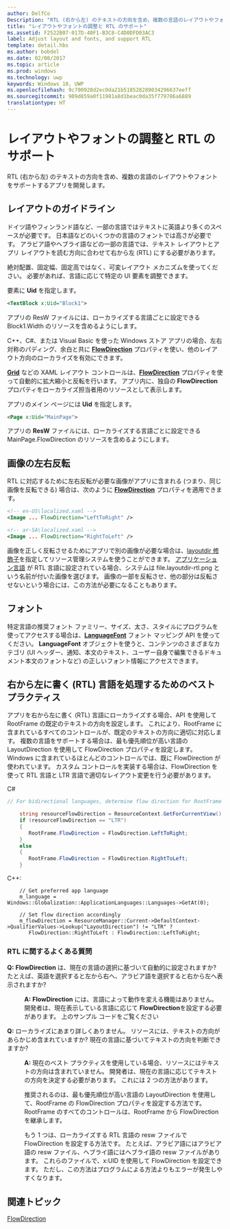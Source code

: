 ```yaml
---
author: DelfCo
Description: "RTL (右から左) のテキストの方向を含め、複数の言語のレイアウトやフォントをサポートするアプリを開発します。"
title: "レイアウトやフォントの調整と RTL のサポート"
ms.assetid: F2522B07-017D-40F1-B3C8-C4D0DFD03AC3
label: Adjust layout and fonts, and support RTL
template: detail.hbs
ms.author: bobdel
ms.date: 02/08/2017
ms.topic: article
ms.prod: windows
ms.technology: uwp
keywords: Windows 10, UWP
ms.openlocfilehash: 9c700928d2ec0da21b518528289034296637eeff
ms.sourcegitcommit: 909d859a0f11981a8d1beac0da35f779786a6889
translationtype: HT
---
```

# <a name="adjust-layout-and-fonts-and-support-rtl"></a>レイアウトやフォントの調整と RTL のサポート
<link rel="stylesheet" href="https://az835927.vo.msecnd.net/sites/uwp/Resources/css/custom.css">

RTL (右から左) のテキストの方向を含め、複数の言語のレイアウトやフォントをサポートするアプリを開発します。

## <a name="layout-guidelines"></a>レイアウトのガイドライン


ドイツ語やフィンランド語など、一部の言語ではテキストに英語より多くのスペースが必要です。 日本語などのいくつかの言語のフォントでは高さが必要です。 アラビア語やヘブライ語などの一部の言語では、テキスト レイアウトとアプリ レイアウトを読む方向に合わせて右から左 (RTL) にする必要があります。

絶対配置、固定幅、固定高ではなく、可変レイアウト メカニズムを使ってください。 必要があれば、言語に応じて特定の UI 要素を調整できます。

要素に **Uid** を指定します。

```XML
<TextBlock x:Uid="Block1">
```

アプリの ResW ファイルには、ローカライズする言語ごとに設定できる Block1.Width のリソースを含めるようにします。

C++、C\#、または Visual Basic を使った Windows ストア アプリの場合、左右対称のパディング、余白と共に [**FlowDirection**](https://msdn.microsoft.com/library/windows/apps/br208716) プロパティを使い、他のレイアウト方向のローカライズを有効にできます。

[**Grid**](https://msdn.microsoft.com/library/windows/apps/br242704) などの XAML レイアウト コントロールは、[**FlowDirection**](https://msdn.microsoft.com/library/windows/apps/br208716) プロパティを使って自動的に拡大縮小と反転を行います。 アプリ内に、独自の **FlowDirection** プロパティをローカライズ担当者用のリソースとして表示します。

アプリのメイン ページには **Uid** を指定します。

```XML
<Page x:Uid="MainPage">
```

アプリの **ResW** ファイルには、ローカライズする言語ごとに設定できる MainPage.FlowDirection のリソースを含めるようにします。


## <a name="mirroring-images"></a>画像の左右反転

RTL に対応するために左右反転が必要な画像がアプリに含まれる (つまり、同じ画像を反転できる) 場合は、次のように [**FlowDirection**](https://msdn.microsoft.com/library/windows/apps/br208716) プロパティを適用できます。

```XML
<!-- en-US\localized.xaml -->
<Image ... FlowDirection="LeftToRight" />

<!-- ar-SA\localized.xaml -->
<Image ... FlowDirection="RightToLeft" />
```


画像を正しく反転させるためにアプリで別の画像が必要な場合は、[layoutdir 修飾子](https://msdn.microsoft.com/library/windows/apps/xaml/hh965324)を指定してリソース管理システムを使うことができます。 [アプリケーション言語](manage-language-and-region.md) が RTL 言語に設定されている場合、システムは file.layoutdir-rtl.png という名前が付いた画像を選びます。 画像の一部を反転させ、他の部分は反転させないという場合には、この方法が必要になることもあります。

## <a name="fonts"></a>フォント

特定言語の推奨フォント ファミリー、サイズ、太さ、スタイルにプログラムを使ってアクセスする場合は、[**LanguageFont**](https://msdn.microsoft.com/library/windows/apps/br206864) フォント マッピング API を使ってください。 **LanguageFont** オブジェクトを使うと、コンテンツのさまざまなカテゴリ (UI ヘッダー、通知、本文のテキスト、ユーザー自身で編集できるドキュメント本文のフォントなど) の正しいフォント情報にアクセスできます。

## <a name="best-practices-for-handling-right-to-left-rtl-languages"></a>右から左に書く (RTL) 言語を処理するためのベスト プラクティス

アプリを右から左に書く (RTL) 言語にローカライズする場合、API を使用して RootFrame の既定のテキストの方向を設定します。 これにより、RootFrame に含まれているすべてのコントロールが、既定のテキストの方向に適切に対応します。  複数の言語をサポートする場合は、最も優先順位が高い言語の LayoutDirection を使用して FlowDirection プロパティを設定します。 Windows に含まれているほとんどのコントロールでは、既に FlowDirection が使われています。 カスタム コントロールを実装する場合は、FlowDirection を使って RTL 言語と LTR 言語で適切なレイアウト変更を行う必要があります。

C#
```csharp    
// For bidirectional languages, determine flow direction for RootFrame and all derived UI.

    string resourceFlowDirection = ResourceContext.GetForCurrentView().QualifierValues["LayoutDirection"];
    if (resourceFlowDirection == "LTR")
    {
       RootFrame.FlowDirection = FlowDirection.LeftToRight;
    }
    else
    {
       RootFrame.FlowDirection = FlowDirection.RightToLeft;
    }
```

C++:
```
    // Get preferred app language
    m_language = Windows::Globalization::ApplicationLanguages::Languages->GetAt(0);
     
    // Set flow direction accordingly
    m_flowDirection = ResourceManager::Current->DefaultContext->QualifierValues->Lookup("LayoutDirection") != "LTR" ? 
       FlowDirection::RightToLeft : FlowDirection::LeftToRight;
```


### <a name="rtl-faq"></a>RTL に関するよくある質問 

<dl>
  <dt> <p><b>Q:</b> <b>FlowDirection</b> は、現在の言語の選択に基づいて自動的に設定されますか? たとえば、英語を選択すると左から右へ、アラビア語を選択すると右から左へ表示されますか?</p></dt>

  <dd><p><b>A:</b> <b>FlowDirection</b> には、言語によって動作を変える機能はありません。 開発者は、現在表示している言語に応じて <b>FlowDirection</b>を設定する必要があります。 上のサンプル コードをご覧ください</p></dd> 

  <dt> <p><b>Q:</b> ローカライズにあまり詳しくありません。 リソースには、テキストの方向があらかじめ含まれていますか? 現在の言語に基づいてテキストの方向を判断できますか?</p></dt>

  <dd> <p><b>A:</b> 現在のベスト プラクティスを使用している場合、リソースにはテキストの方向は含まれていません。 開発者は、現在の言語に応じてテキストの方向を決定する必要があります。 これには 2 つの方法があります。 </p>
   <p>推奨されるのは、最も優先順位が高い言語の LayoutDirection を使用して、RootFrame の FlowDirection プロパティを設定する方法です。 RootFrame のすべてのコントロールは、RootFrame から FlowDirection を継承します。</p>
   <p>もう 1 つは、ローカライズする RTL 言語の resw ファイルで FlowDirection を設定する方法です。 たとえば、アラビア語にはアラビア語の resw ファイル、ヘブライ語にはヘブライ語の resw ファイルがあります。 これらのファイルで、x:UID を使用して FlowDirection を設定できます。 ただし、この方法はプログラムによる方法よりもエラーが発生しやすくなります。</p></dd>
</dl>


## <a name="related-topics"></a>関連トピック
[FlowDirection](https://msdn.microsoft.com/library/windows/apps/xaml/windows.ui.xaml.frameworkelement.flowdirection.aspx)
